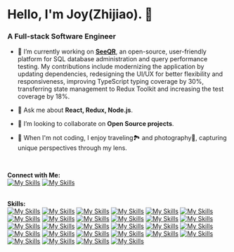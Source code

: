 # Hello, I'm Joy(Zhijiao). 👋
### A Full-stack Software Engineer
- 🔭 I’m currently working on **[SeeQR](https://github.com/open-source-labs/SeeQR)**, an open-source, user-friendly platform for SQL database administration and query performance testing. My contributions include modernizing the application by updating dependencies, redesigning the UI/UX for better flexibility and responsiveness, improving TypeScript typing coverage by 30%, transferring state management to Redux Toolkit and increasing the test coverage by 18%.
-  💬 Ask me about **React, Redux, Node.js**.
- 👯 I’m looking to collaborate on **Open Source projects**.
- 🌱 When I'm not coding, I enjoy traveling🏞️ and photography📸, capturing unique perspectives through my lens.
  
  <br>
**Connect with Me:**
<br>
[![My Skills](https://skillicons.dev/icons?i=gmail&theme=light)](mailto:lizhijiaocs@gmail.com)
[![My Skills](https://skillicons.dev/icons?i=linkedin)](https://www.linkedin.com/in/joyzhijiaoli)
<br>
<br>

**Skills:**
<br>
[![My Skills](https://skillicons.dev/icons?i=ts)](https://www.typescriptlang.org/)
[![My Skills](https://skillicons.dev/icons?i=js)](https://developer.mozilla.org/en-US/docs/Web/JavaScript)
[![My Skills](https://skillicons.dev/icons?i=py&theme=light)](https://www.python.org/)
[![My Skills](https://skillicons.dev/icons?i=react&theme=light)](https://react.dev/)
[![My Skills](https://skillicons.dev/icons?i=redux)](https://redux.js.org/)
[![My Skills](https://skillicons.dev/icons?i=nodejs&theme=light)](https://nodejs.org/en)
[![My Skills](https://skillicons.dev/icons?i=express&theme=light)](https://expressjs.com/)
[![My Skills](https://skillicons.dev/icons?i=html)](https://developer.mozilla.org/en-US/docs/Web/HTML)
[![My Skills](https://skillicons.dev/icons?i=css)](https://developer.mozilla.org/en-US/docs/Web/CSS)
[![My Skills](https://skillicons.dev/icons?i=sass)](https://sass-lang.com/)
[![My Skills](https://skillicons.dev/icons?i=materialui&theme=light)](https://mui.com/)
[![My Skills](https://skillicons.dev/icons?i=tailwind&theme=light)](https://tailwindcss.com/)
[![My Skills](https://skillicons.dev/icons?i=docker)](https://www.docker.com/)
[![My Skills](https://skillicons.dev/icons?i=aws&theme=light)](https://aws.amazon.com/)
[![My Skills](https://skillicons.dev/icons?i=electron&theme=light)](https://www.electronjs.org/)
[![My Skills](https://skillicons.dev/icons?i=figma&theme=light)](https://www.figma.com/)
[![My Skills](https://skillicons.dev/icons?i=git)](https://git-scm.com/)
[![My Skills](https://skillicons.dev/icons?i=github)](https://github.com/)
[![My Skills](https://skillicons.dev/icons?i=jest)](https://jestjs.io/)
[![My Skills](https://skillicons.dev/icons?i=jquery)](https://jquery.com/)
[![My Skills](https://skillicons.dev/icons?i=mongodb)](https://www.mongodb.com/)
[![My Skills](https://skillicons.dev/icons?i=postgres&theme=light)](https://www.postgresql.org/)
[![My Skills](https://skillicons.dev/icons?i=npm&theme=light)](https://www.npmjs.com/)
[![My Skills](https://skillicons.dev/icons?i=postman)](https://www.postman.com/)
[![My Skills](https://skillicons.dev/icons?i=ubuntu&theme=light)](https://ubuntu.com/)
[![My Skills](https://skillicons.dev/icons?i=vscode&theme=light)](https://code.visualstudio.com/)
[![My Skills](https://skillicons.dev/icons?i=babel&theme=light)](https://babeljs.io/)
[![My Skills](https://skillicons.dev/icons?i=webpack&theme=light)](https://webpack.js.org/)


<div align="left">
  <img src="https://komarev.com/ghpvc/?username=lovelyjoy1991&label=Profile%20views&color=0e75b6&style=flat" alt="" />
</div>
<!--
**lovelyjoy1991/lovelyjoy1991** is a ✨ _special_ ✨ repository because its `README.md` (this file) appears on your GitHub profile.

Here are some ideas to get you started:

- 🌱 I’m currently learning ...

- 🤔 I’m looking for help with ...
- ⚡ Fun fact: I used to be **a Landscape Architect**.
- 📫 How to reach me:
- 😄 Pronouns: ...

-->
